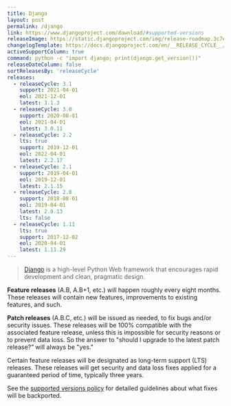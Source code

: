 ```yaml
---
title: Django
layout: post
permalink: /django
link: https://www.djangoproject.com/download/#supported-versions
releaseImage: https://static.djangoproject.com/img/release-roadmap.3c7ece4f31b3.png
changelogTemplate: https://docs.djangoproject.com/en/__RELEASE_CYCLE__/releases/__LATEST__/
activeSupportColumn: true
command: python -c "import django; print(django.get_version())"
releaseDateColumn: false
sortReleasesBy: 'releaseCycle'
releases:
  - releaseCycle: 3.1
    support: 2021-04-01
    eol: 2021-12-01
    latest: 3.1.3
  - releaseCycle: 3.0
    support: 2020-08-01
    eol: 2021-04-01
    latest: 3.0.11
  - releaseCycle: 2.2
    lts: true
    support: 2019-12-01
    eol: 2022-04-01
    latest: 2.2.17
  - releaseCycle: 2.1
    support: 2019-04-01
    eol: 2019-12-01
    latest: 2.1.15
  - releaseCycle: 2.0
    support: 2018-08-01
    eol: 2019-04-01
    latest: 2.0.13
    lts: false
  - releaseCycle: 1.11
    lts: true
    support: 2017-12-02
    eol: 2020-04-01
    latest: 1.11.29
---
```


> [Django](https://www.djangoproject.com/) is a high-level Python Web framework that encourages rapid development and clean, pragmatic design.

**Feature releases** (A.B, A.B+1, etc.) will happen roughly every eight months. These releases will contain new features, improvements to existing features, and such.

**Patch releases** (A.B.C, etc.) will be issued as needed, to fix bugs and/or security issues. These releases will be 100% compatible with the associated feature release, unless this is impossible for security reasons or to prevent data loss. So the answer to "should I upgrade to the latest patch release?” will always be "yes."

Certain feature releases will be designated as long-term support (LTS) releases. These releases will get security and data loss fixes applied for a guaranteed period of time, typically three years.

See the [supported versions policy](https://docs.djangoproject.com/en/dev/internals/release-process/#supported-versions) for detailed guidelines about what fixes will be backported.
